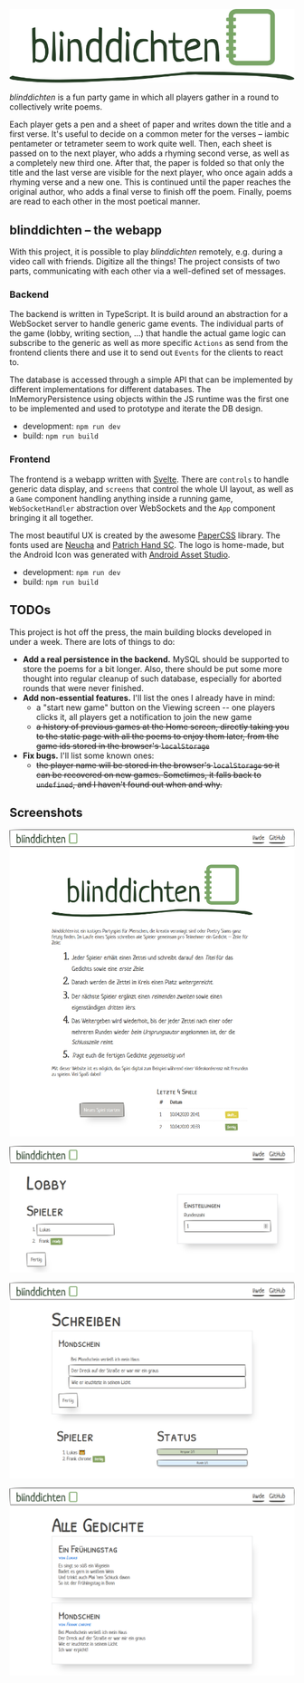![blinddichten](ui/public/img/logo.svg)

_blinddichten_ is a fun party game in which all players gather in a round to collectively write poems.

Each player gets a pen and a sheet of paper and writes down the title and a first verse. It's useful to decide on a common meter for the verses – iambic pentameter or tetrameter seem to work quite well. Then, each sheet is passed on to the next player, who adds a rhyming second verse, as well as a completely new third one. After that, the paper is folded so that only the title and the last verse are visible for the next player, who once again adds a rhyming verse and a new one. This is continued until the paper reaches the original author, who adds a final verse to finish off the poem. Finally, poems are read to each other in the most poetical manner.

## blinddichten – the webapp

With this project, it is possible to play _blinddichten_ remotely, e.g. during a video call with friends. Digitize all the things! The project consists of two parts, communicating with each other via a well-defined set of messages.

### Backend

The backend is written in TypeScript. It is build around an abstraction for a WebSocket server to handle generic game events. The individual parts of the game (lobby, writing section, ...) that handle the actual game logic can subscribe to the generic as well as more specific `Actions` as send from the frontend clients there and use it to send out `Events` for the clients to react to.

The database is accessed through a simple API that can be implemented by different implementations for different databases. The InMemoryPersistence using objects within the JS runtime was the first one to be implemented and used to prototype and iterate the DB design.

- development: `npm run dev`
- build: `npm run build`

### Frontend

The frontend is a webapp written with [Svelte](https://svelte.dev/). There are `controls` to handle generic data display, and `screens` that control the whole UI layout, as well as a `Game` component handling anything inside a running game, `WebSocketHandler` abstraction over WebSockets and the `App` component bringing it all together.

The most beautiful UX is created by the awesome [PaperCSS](https://www.getpapercss.com/) library. The fonts used are [Neucha](https://fonts.google.com/specimen/Neucha) and [Patrich Hand SC](https://fonts.google.com/specimen/Patrick+Hand+SC). The logo is home-made, but the Android Icon was generated with [Android Asset Studio](https://romannurik.github.io/AndroidAssetStudio/icons-launcher.html).

- development: `npm run dev`
- build: `npm run build`

## TODOs

This project is hot off the press, the main building blocks developed in under a week. There are lots of things to do:

- **Add a real persistence in the backend.** MySQL should be supported to store the poems for a bit longer. Also, there should be put some more thought into regular cleanup of such database, especially for aborted rounds that were never finished.
- **Add non-essential features.** I'll list the ones I already have in mind:
  - a "start new game" button on the Viewing screen -- one players clicks it, all players get a notification to join the new game
  - ~~a history of previous games at the Home screen, directly taking you to the static page with all the poems to enjoy them later, from the game ids stored in the browser's `localStorage`~~
- **Fix bugs.** I'll list some known ones:
  - ~~the player name will be stored in the browser's `localStorage` so it can be recovered on new games. Sometimes, it falls back to `undefined`, and I haven't found out when and why.~~

## Screenshots

![Home](img/home.png)

![lobby](img/lobby.png)

![writing](img/writing.png)

![viewing](img/viewing.png)

